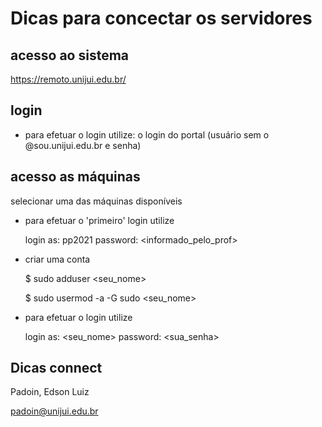 # Dicas para concectar os servidores 


## acesso ao sistema

https://remoto.unijui.edu.br/

## login

* para efetuar o login utilize: o login do portal (usuário sem o @sou.unijui.edu.br e senha)


## acesso as máquinas

selecionar uma das máquinas disponíveis

* para efetuar o 'primeiro' login utilize

	login as: pp2021
	password: <informado_pelo_prof>

* criar uma conta

	$ sudo adduser <seu_nome>

	$ sudo usermod -a -G sudo <seu_nome>

* para efetuar o  login utilize

	login as: <seu_nome>
	password: <sua_senha>


## Dicas connect

Padoin, Edson Luiz

padoin@unijui.edu.br
